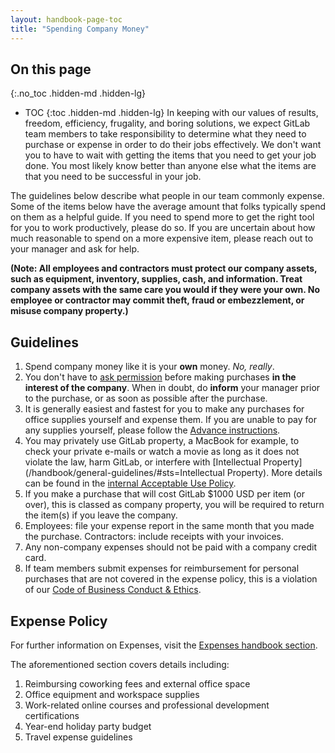 ```yaml
---
layout: handbook-page-toc
title: "Spending Company Money"
---
```


## On this page
{:.no_toc .hidden-md .hidden-lg}

- TOC
{:toc .hidden-md .hidden-lg}
In keeping with our values of results, freedom, efficiency, frugality, and boring solutions, we expect GitLab team members to take responsibility to determine what they need to purchase or expense in order to do their jobs effectively. We don't want you to have to wait with getting the items that you need to get your job done. You most likely know better than anyone else what the items are that you need to be successful in your job.

The guidelines below describe what people in our team commonly expense. Some of the items below have the average amount that folks typically spend on them as a helpful guide. If you need to spend more to get the right tool for you to work productively, please do so. If you are uncertain about how much reasonable to spend on a more expensive item, please reach out to your manager and ask for help.

**(Note: All employees and contractors must protect our company assets, such as equipment, inventory, supplies, cash, and information. Treat company assets with the same care you would if they were your own. No employee or contractor may commit theft, fraud or embezzlement, or misuse company property.)**

## Guidelines

1. Spend company money like it is your **own** money. _No, really_.
1. You don't have to [ask permission](https://m.signalvnoise.com/if-you-ask-for-my-permission-you-wont-have-my-permission-9d8bb4f9c940) before making purchases **in the interest of the company**. When in doubt, do **inform** your manager prior to the purchase, or as soon as possible after the purchase.
1. It is generally easiest and fastest for you to make any purchases for office supplies yourself and expense them. If you are unable to pay for any supplies yourself, please follow the [Advance instructions](/handbook/finance/expenses/#team-member-expense-temporary-advances).
1. You may privately use GitLab property, a MacBook for example, to check your private e-mails or watch a movie as long as it does not violate the law, harm GitLab, or interfere with [Intellectual Property](/handbook/general-guidelines/#sts=Intellectual Property). More details can be found in the [internal Acceptable Use Policy](/handbook/people-group/acceptable-use-policy/).
1. If you make a purchase that will cost GitLab $1000 USD per item (or over), this is classed as company property, you will be required to return the item(s) if you leave the company.
1. Employees: file your expense report in the same month that you made the purchase. Contractors: include receipts with your invoices.
1. Any non-company expenses should not be paid with a company credit card.
1. If team members submit expenses for reimbursement for personal purchases that are not covered in the expense policy, this is a violation of our [Code of Business Conduct & Ethics](/handbook/legal/gitlab-code-of-business-conduct-and-ethics/).  


## Expense Policy

For further information on Expenses, visit the [Expenses handbook section](/handbook/finance/expenses/). 

The aforementioned section covers details including:
1. Reimbursing coworking fees and external office space
1. Office equipment and workspace supplies
1. Work-related online courses and professional development certifications
1. Year-end holiday party budget 
1. Travel expense guidelines 
